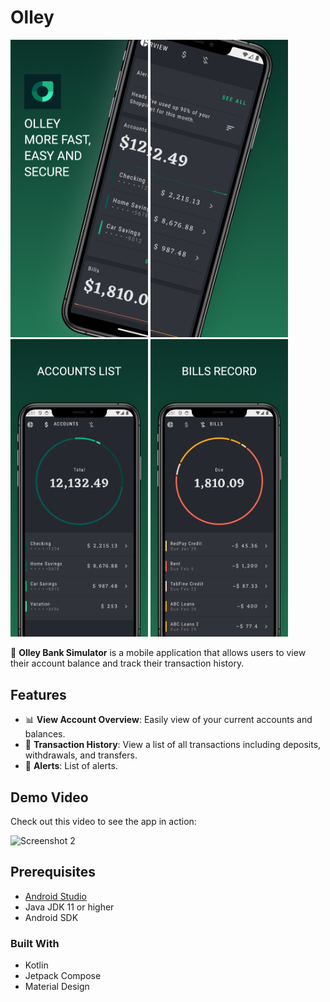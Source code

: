 # Olley

<p float="left">
    <img src="Apple iPhone 11 Pro Max Screenshot 1.png" alt="Screenshot 1" width="220"/>
    <img src="Apple iPhone 11 Pro Max Screenshot 2.png" alt="Screenshot 2" width="220"/>
    <img src="Apple iPhone 11 Pro Max Screenshot 3.png" alt="Screenshot 3" width="220"/>
    <img src="Apple iPhone 11 Pro Max Screenshot 4.png" alt="Screenshot 4" width="220"/>
</p>

🚀 **Olley Bank Simulator** is a mobile application that allows users to view their account balance
and track their transaction history.

## Features

- 📊 **View Account Overview**: Easily view of your current accounts and balances.
- 📜 **Transaction History**: View a list of all transactions including deposits, withdrawals, and
  transfers.
- 🔔 **Alerts**: List of alerts.

## Demo Video

Check out this video to see the app in action:

<img src="Demo.gif" alt="Screenshot 2" width="220"/>

## Prerequisites

- [Android Studio](https://developer.android.com/studio)
- Java JDK 11 or higher
- Android SDK

### Built With
- Kotlin
- Jetpack Compose
- Material Design


